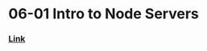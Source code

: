 # 06-01 Intro to Node Servers
### [Link](https://docs.google.com/presentation/d/1WsktzeCxGQkXsMXVOaMbqOgwPagNk4QBXKuX4gEcv6I/edit#slide=id.g3fd1e2d0d3_2_18)